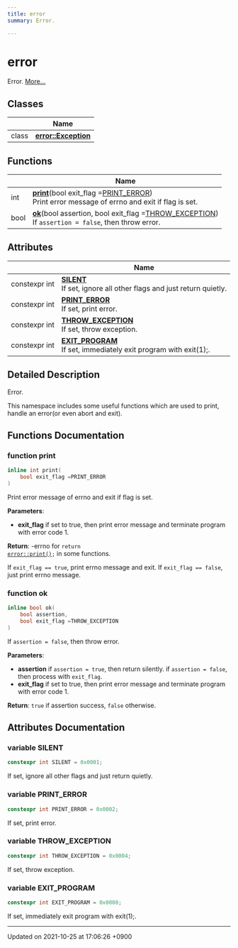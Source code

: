 ```yaml
---
title: error
summary: Error. 

---
```


# error

Error.  [More...](#detailed-description)

## Classes

|                | Name           |
| -------------- | -------------- |
| class | **[error::Exception](/Classes/classerror_1_1Exception)**  |

## Functions

|                | Name           |
| -------------- | -------------- |
| int | **[print](/Namespaces/namespaceerror#function-print)**(bool exit_flag =<a href="/Namespaces/namespaceerror#variable-print-error">PRINT_ERROR</a>)<br>Print error message of errno and exit if flag is set.  |
| bool | **[ok](/Namespaces/namespaceerror#function-ok)**(bool assertion, bool exit_flag =<a href="/Namespaces/namespaceerror#variable-throw-exception">THROW_EXCEPTION</a>)<br>If <code>assertion = false</code>, then throw error.  |

## Attributes

|                | Name           |
| -------------- | -------------- |
| constexpr int | **[SILENT](/Namespaces/namespaceerror#variable-silent)** <br>If set, ignore all other flags and just return quietly.  |
| constexpr int | **[PRINT_ERROR](/Namespaces/namespaceerror#variable-print-error)** <br>If set, print error.  |
| constexpr int | **[THROW_EXCEPTION](/Namespaces/namespaceerror#variable-throw-exception)** <br>If set, throw exception.  |
| constexpr int | **[EXIT_PROGRAM](/Namespaces/namespaceerror#variable-exit-program)** <br>If set, immediately exit program with exit(1);.  |

## Detailed Description

Error. 

This namespace includes some useful functions which are used to print, handle an error(or even abort and exit). 


## Functions Documentation

### function print

```cpp
inline int print(
    bool exit_flag =PRINT_ERROR
)
```

Print error message of errno and exit if flag is set. 

**Parameters**: 

  * **exit_flag** if set to true, then print error message and terminate program with error code 1. 


**Return**: -errno for <code>return <a href="/Namespaces/namespaceerror#function-print">error::print()</a>;</code> in some functions. 

If <code>exit&#95;flag == true</code>, print errno message and exit. If <code>exit&#95;flag == false</code>, just print errno message.


### function ok

```cpp
inline bool ok(
    bool assertion,
    bool exit_flag =THROW_EXCEPTION
)
```

If <code>assertion = false</code>, then throw error. 

**Parameters**: 

  * **assertion** if <code>assertion = true</code>, then return silently. if <code>assertion = false</code>, then process with <code>exit&#95;flag</code>. 
  * **exit_flag** if set to true, then print error message and terminate program with error code 1. 


**Return**: <code>true</code> if assertion success, <code>false</code> otherwise. 


## Attributes Documentation

### variable SILENT

```cpp
constexpr int SILENT = 0x0001;
```

If set, ignore all other flags and just return quietly. 

### variable PRINT_ERROR

```cpp
constexpr int PRINT_ERROR = 0x0002;
```

If set, print error. 

### variable THROW_EXCEPTION

```cpp
constexpr int THROW_EXCEPTION = 0x0004;
```

If set, throw exception. 

### variable EXIT_PROGRAM

```cpp
constexpr int EXIT_PROGRAM = 0x0008;
```

If set, immediately exit program with exit(1);. 




-------------------------------

Updated on 2021-10-25 at 17:06:26 +0900